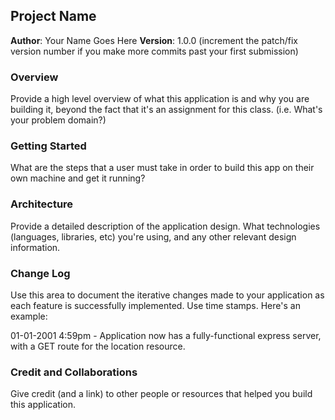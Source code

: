 ## Project Name

**Author**: Your Name Goes Here
**Version**: 1.0.0 (increment the patch/fix version number if you make more commits past your first submission)

### Overview

Provide a high level overview of what this application is and why you are building it, beyond the fact that it's an assignment for this class. (i.e. What's your problem domain?)

### Getting Started

What are the steps that a user must take in order to build this app on their own machine and get it running?

### Architecture

Provide a detailed description of the application design. What technologies (languages, libraries, etc) you're using, and any other relevant design information.

### Change Log

Use this area to document the iterative changes made to your application as each feature is successfully implemented. Use time stamps. Here's an example:

01-01-2001 4:59pm - Application now has a fully-functional express server, with a GET route for the location resource.

### Credit and Collaborations

Give credit (and a link) to other people or resources that helped you build this application.

